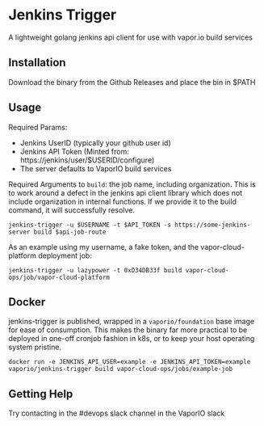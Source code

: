 # Jenkins Trigger

A lightweight golang jenkins api client for use with vapor.io build services


## Installation

Download the binary from the Github Releases and place the bin in $PATH

## Usage

Required Params:
- Jenkins UserID (typically your github user id)
- Jenkins API Token (Minted from: https://jenkins/user/$USERID/configure)
- The server defaults to VaporIO build services

Required Arguments to `build`: the job name, including organization. This is to work around a defect in the jenkins api client library which does not include organization in internal functions. If we provide it to the build command, it will successfully resolve.

`jenkins-trigger -u $USERNAME -t $API_TOKEN -s https://some-jenkins-server build $api-job-route`


As an example using my username, a fake token, and the vapor-cloud-platform deployment job:

`jenkins-trigger -u lazypower -t 0xD34DB33f build vapor-cloud-ops/job/vapor-cloud-platform`

## Docker

jenkins-trigger is published, wrapped in a `vaporio/foundation` base image for ease of consumption. This makes the binary far more practical to be deployed in one-off cronjob fashion in k8s, or to keep your host operating system pristine.

```
docker run -e JENKINS_API_USER=example -e JENKINS_API_TOKEN=example vaporio/jenkins-trigger build vapor-cloud-ops/jobs/example-job
```

## Getting Help

Try contacting in the #devops slack channel in the VaporIO slack
